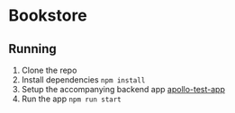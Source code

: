 # Bookstore

## Running

1. Clone the repo
2. Install dependencies `npm install`
3. Setup the accompanying backend app [apollo-test-app](https://github.com/alacrity-law/apollo-test-app)
4. Run the app `npm run start`